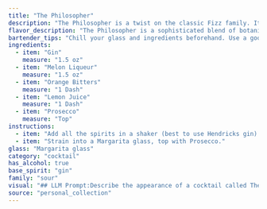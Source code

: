 ```yaml
---
title: "The Philosopher"
description: "The Philosopher is a twist on the classic Fizz family. It's a modern concoction, likely born in a contemporary bar scene, combining the bracing gin and citrus base with the sweetness of melon liqueur, the complexity of bitters, and the celebratory effervescence of Prosecco. "
flavor_description: "The Philosopher is a sophisticated blend of botanicals and fruit. The gin's juniper and citrus notes are complemented by the melon liqueur's sweetness and the orange bitters' subtle spice. The lemon juice adds a tartness that balances the sweetness, while the Prosecco provides a bubbly effervescence and light floral aroma. This cocktail is crisp, refreshing, and complex, a perfect choice for a contemplative evening. "
bartender_tips: "Chill your glass and ingredients beforehand. Use a good quality gin and a melon liqueur with a distinct flavor. Don't overdo the orange bitters - a dash is all you need.  Shake vigorously with ice, then strain into the chilled glass. Top with Prosecco, adding it gently to retain the bubbles. Garnish with a lemon twist for a fragrant touch. "
ingredients:
  - item: "Gin"
    measure: "1.5 oz"
  - item: "Melon Liqueur"
    measure: "1.5 oz"
  - item: "Orange Bitters"
    measure: "1 Dash"
  - item: "Lemon Juice"
    measure: "1 Dash"
  - item: "Prosecco"
    measure: "Top"
instructions:
  - item: "Add all the spirits in a shaker (best to use Hendricks gin) as well as the orange bitters and lemon juice."
  - item: "Strain into a Margarita glass, top with Prosecco."
glass: "Margarita glass"
category: "cocktail"
has_alcohol: true
base_spirit: "gin"
family: "sour"
visual: "## LLM Prompt:Describe the appearance of a cocktail called The Philosopher made with the following ingredients:* **Gin:** A clear spirit, possibly with a slight golden hue.* **Melon Liqueur:** A vibrant, light green liqueur, often with a hint of sweetness.* **Orange Bitters:** A dark, aromatic liquid, often with a reddish tint.* **Lemon Juice:** A clear, tart liquid.* **Prosecco:** A sparkling, pale straw-colored wine.Consider the following in your description:* **Color:** What is the overall color of the cocktail? How does it appear in the glass?* **Clarity:** Is the cocktail clear, cloudy, or layered?* **Texture:** Is the cocktail smooth, frothy, or bubbly?* **Garnish:**  What, if any, garnish is used, and how does it add to the visual appeal?**Example:**  The Philosopher is a vibrant, light green cocktail, with a slight golden shimmer from the gin.  The Prosecco creates a delicate layer of bubbles on top, while the orange bitters add a hint of darkness to the rim of the glass.  A thin slice of orange peel garnishes the drink, adding a touch of citrus color and fragrance. "
source: "personal_collection"
---
```


